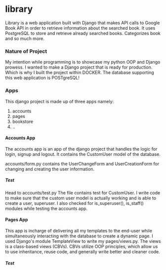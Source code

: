 # library
Library is a web application built with Django that makes API calls to Google Book API in order to retrieve information about the searched book. It uses PostgreSQL to store and retrieve already searched books. Categorizes book and so much more.

### Nature of Project
My intention while programming is to showcase my python OOP and Django prowess. I wanted to make a Django project that is ready for production. Which is why I built the project within DOCKER. The database supporting this web application is POSTgreSQL!

### Apps
This django project is made up of three apps namely:
1. accounts
2. pages
3. bookstore
4. ..

#### Accounts App
The accounts app is an app of the django project that handles the logic for login, signup and logout. It contains the CustomUser model of the database.

accounts/form.py contains the UserChangeForm and UserCreationForm for changing and creating the user information. 

##### Test
Head to accounts/test.py The file contains test for CustomUser. I write code to make sure that the custom user model is actually working and is able to create a user, superuser. I also checked for is_superuser(), is_staff() modules while testing the accounts app.


#### Pages App
This app is incharge of delivering all my templates to the end-user while simultaneously interacting with the database to create a dynamic page. I used Django's module TemplateView to write my pages/views.py. The views is a class-based views (CBVs). CBVs utilize OOP principles, which allow us to use inheritance, reuse code, and generally write better and cleaner code.

##### Test

